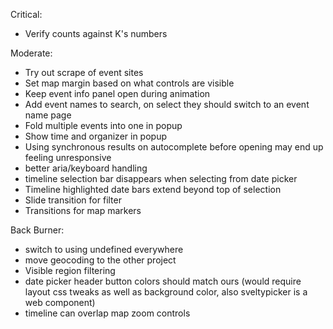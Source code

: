 Critical:
- Verify counts against K's numbers


Moderate:
- Try out scrape of event sites
- Set map margin based on what controls are visible
- Keep event info panel open during animation
- Add event names to search, on select they should switch to an event name page
- Fold multiple events into one in popup
- Show time and organizer in popup
- Using synchronous results on autocomplete before opening may end up feeling unresponsive
- better aria/keyboard handling
- timeline selection bar disappears when selecting from date picker
- Timeline highlighted date bars extend beyond top of selection
- Slide transition for filter
- Transitions for map markers

Back Burner:
- switch to using undefined everywhere
- move geocoding to the other project
- Visible region filtering
- date picker header button colors should match ours (would require layout css tweaks as well as background color, also sveltypicker is a web component)
- timeline can overlap map zoom controls
